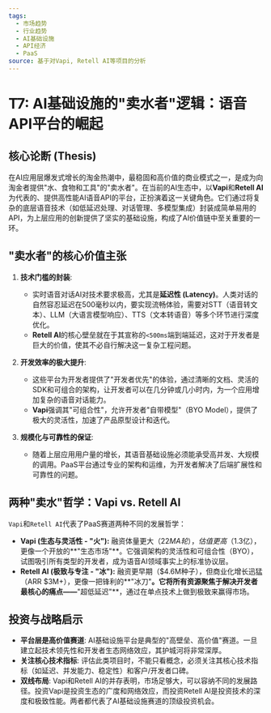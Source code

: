 ```yaml
---
tags:
  - 市场趋势
  - 行业趋势
  - AI基础设施
  - API经济
  - PaaS
source: 基于对Vapi, Retell AI等项目的分析
---
```


# T7: AI基础设施的"卖水者"逻辑：语音API平台的崛起

## 核心论断 (Thesis)
在AI应用层爆发式增长的淘金热潮中，最稳固和高价值的商业模式之一，是成为向淘金者提供"水、食物和工具"的"卖水者"。在当前的AI生态中，以**Vapi**和**Retell AI**为代表的、提供高性能AI语音API的平台，正扮演着这一关键角色。它们通过将复杂的底层语音技术（如低延迟处理、对话管理、多模型集成）封装成简单易用的API，为上层应用的创新提供了坚实的基础设施，构成了AI价值链中至关重要的一环。

## "卖水者"的核心价值主张

1.  **技术门槛的封装**:
    *   实时语音对话AI对技术要求极高，尤其是**延迟性 (Latency)**。人类对话的自然容忍延迟在500毫秒以内，要实现流畅体验，需要对STT（语音转文本）、LLM（大语言模型响应）、TTS（文本转语音）等多个环节进行深度优化。
    - **Retell AI**的核心壁垒就在于其宣称的`<500ms`端到端延迟，这对于开发者是巨大的价值，使其不必自行解决这一复杂工程问题。

2.  **开发效率的极大提升**:
    - 这些平台为开发者提供了"开发者优先"的体验，通过清晰的文档、灵活的SDK和可组合的架构，让开发者可以在几分钟或几小时内，为一个应用增加复杂的语音对话能力。
    - **Vapi**强调其"可组合性"，允许开发者"自带模型"（BYO Model），提供了极大的灵活性，加速了产品原型设计和迭代。

3.  **规模化与可靠性的保证**:
    - 随着上层应用用户量的增长，其语音基础设施必须能承受高并发、大规模的调用。PaaS平台通过专业的架构和运维，为开发者解决了后端扩展性和可靠性的问题。

## 两种"卖水"哲学：Vapi vs. Retell AI

`Vapi`和`Retell AI`代表了PaaS赛道两种不同的发展哲学：

- **Vapi (生态与灵活性 - "火"):** 融资体量更大（$22M A轮），估值更高（$1.3亿），更像一个开放的**"生态市场"**。它强调架构的灵活性和可组合性（BYO），试图吸引所有类型的开发者，成为语音AI领域事实上的标准协议层。
- **Retell AI (极致与专注 - "冰"):** 融资更早期（$4.6M种子），但商业化增长迅猛（ARR $3M+），更像一把锋利的**"冰刀"**。它将所有资源聚焦于解决开发者最核心的痛点——**"超低延迟"**，通过在单点技术上做到极致来赢得市场。

## 投资与战略启示
- **平台层是高价值赛道**: AI基础设施平台是典型的"高壁垒、高价值"赛道。一旦建立起技术领先性和开发者生态网络效应，其护城河将非常深厚。
- **关注核心技术指标**: 评估此类项目时，不能只看概念，必须关注其核心技术指标（如延迟、并发能力、稳定性）和客户/开发者口碑。
- **双线布局**: Vapi和Retell AI的并存表明，市场足够大，可以容纳不同的发展路径。投资Vapi是投资生态的广度和网络效应，而投资Retell AI是投资技术的深度和极致性能。两者都代表了AI基础设施赛道的顶级投资机会。 